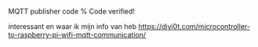 MQTT publisher code
%
Code verified!

interessant en waar ik mijn info van heb https://diyi0t.com/microcontroller-to-raspberry-pi-wifi-mqtt-communication/
